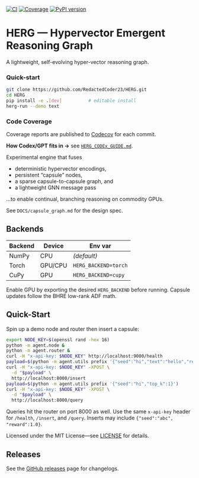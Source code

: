 [![CI](https://github.com/RedactedCoder23/HERG/actions/workflows/ci.yml/badge.svg?branch=main)](https://github.com/RedactedCoder23/HERG/actions/workflows/ci.yml)
[![Coverage](https://codecov.io/gh/RedactedCoder23/HERG/branch/main/graph/badge.svg)](https://codecov.io/gh/RedactedCoder23/HERG)
[![PyPI version](https://img.shields.io/pypi/v/herg.svg)](https://pypi.org/project/herg/)
# HERG — Hypervector Emergent Reasoning Graph

A lightweight, self-evolving hyper-vector reasoning graph.

### Quick-start

```bash
git clone https://github.com/RedactedCoder23/HERG.git
cd HERG
pip install -e .[dev]          # editable install
herg-run --demo text
```

### Code Coverage

Coverage reports are published to [Codecov](https://codecov.io/gh/RedactedCoder23/HERG) for each commit.

**How Codex/GPT fits in →** see [`HERG_CODEx_GUIDE.md`](HERG_CODEx_GUIDE.md).

Experimental engine that fuses
* deterministic hypervector encodings,
* persistent “capsule” nodes,
* a sparse capsule-to-capsule graph, and
* a lightweight GNN message pass

…to enable continual, branching reasoning on commodity GPUs.

See `DOCS/capsule_graph.md` for the design spec.

## Backends

| Backend | Device | Env var |
|---------|--------|---------|
| NumPy   | CPU    | *(default)* |
| Torch   | GPU/CPU| `HERG_BACKEND=torch` |
| CuPy    | GPU    | `HERG_BACKEND=cupy` |

Enable GPU by exporting the desired `HERG_BACKEND` before running. Capsule updates follow the BHRE low-rank ADF math.

## Quick-Start

Spin up a demo node and router then insert a capsule:

```bash
export NODE_KEY=$(openssl rand -hex 16)
python -m agent.node &
python -m agent.router &
curl -H "x-api-key: $NODE_KEY" http://localhost:9000/health
payload=$(python -m agent.utils prefix '{"seed":"hi","text":"hello","reward":0.1}')
curl -H "x-api-key: $NODE_KEY" -XPOST \
  -d "$payload" \
  http://localhost:8000/insert
payload=$(python -m agent.utils prefix '{"seed":"hi","top_k":1}')
curl -H "x-api-key: $NODE_KEY" -XPOST \
  -d "$payload" \
  http://localhost:8000/query
```

Queries hit the router on port 8000 as well.
Use the same `x-api-key` header for `/health`, `/insert`, and `/query`.
Inserts may include `{"seed":"abc", "reward":1.0}`.

Licensed under the MIT License—see [LICENSE](LICENSE) for details.

## Releases

See the [GitHub releases](https://github.com/RedactedCoder23/HERG/releases) page for changelogs.
